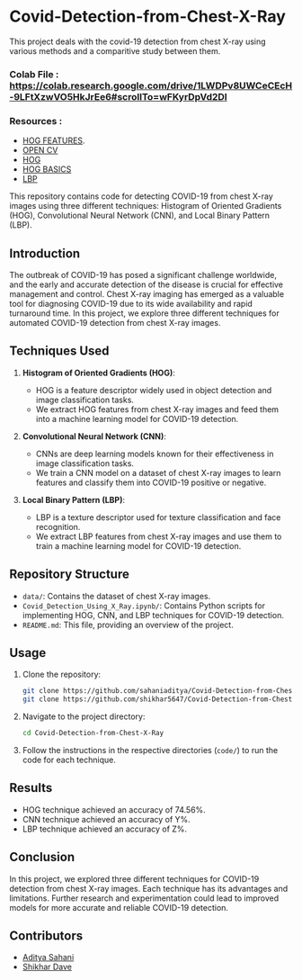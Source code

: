 # Covid-Detection-from-Chest-X-Ray

This project deals with the covid-19 detection from chest X-ray using various methods and a comparitive study between them.

### Colab File : https://colab.research.google.com/drive/1LWDPv8UWCeCEcH-9LFtXzwVO5HkJrEe6#scrollTo=wFKyrDpVd2DI
### Resources : 
- [HOG FEATURES](https://www.analyticsvidhya.com/blog/2019/09/feature-engineering-images-introduction-hog-feature-descriptor/#:~:text=HOG%2C%20or%20Histogram%20of%20Oriented,vision%20tasks%20for%20object%20detection).
- [OPEN CV](https://docs.opencv.org/3.4/d4/d1b/tutorial_histogram_equalization.html)
- [HOG](https://medium.com/@girishajmera/hog-histogram-of-oriented-gradients-an-amazing-feature-extraction-engine-for-medical-images-5a2203b47ccd#:~:text=HOG%20is%20a%20feature%20descriptor,local%20contrast%20in%20overlapping%20blocks.)
- [HOG BASICS](https://medium.com/analytics-vidhya/a-gentle-introduction-into-the-histogram-of-oriented-gradients-fdee9ed8f2aa)
- [LBP](https://towardsdatascience.com/the-power-of-local-binary-patterns-3134178af1c7)


This repository contains code for detecting COVID-19 from chest X-ray images using three different techniques: Histogram of Oriented Gradients (HOG), Convolutional Neural Network (CNN), and Local Binary Pattern (LBP).

## Introduction

The outbreak of COVID-19 has posed a significant challenge worldwide, and the early and accurate detection of the disease is crucial for effective management and control. Chest X-ray imaging has emerged as a valuable tool for diagnosing COVID-19 due to its wide availability and rapid turnaround time. In this project, we explore three different techniques for automated COVID-19 detection from chest X-ray images.

## Techniques Used

1. **Histogram of Oriented Gradients (HOG)**:
    - HOG is a feature descriptor widely used in object detection and image classification tasks.
    - We extract HOG features from chest X-ray images and feed them into a machine learning model for COVID-19 detection.

2. **Convolutional Neural Network (CNN)**:
    - CNNs are deep learning models known for their effectiveness in image classification tasks.
    - We train a CNN model on a dataset of chest X-ray images to learn features and classify them into COVID-19 positive or negative.

3. **Local Binary Pattern (LBP)**:
    - LBP is a texture descriptor used for texture classification and face recognition.
    - We extract LBP features from chest X-ray images and use them to train a machine learning model for COVID-19 detection.

## Repository Structure

- `data/`: Contains the dataset of chest X-ray images.
- `Covid_Detection_Using_X_Ray.ipynb/`: Contains Python scripts for implementing HOG, CNN, and LBP techniques for COVID-19 detection.
- `README.md`: This file, providing an overview of the project.

## Usage

1. Clone the repository:

    ```bash
    git clone https://github.com/sahaniaditya/Covid-Detection-from-Chest-X-Ray.git
    git clone https://github.com/shikhar5647/Covid-Detection-from-Chest-X-Ray.git
    ```

2. Navigate to the project directory:

    ```bash
    cd Covid-Detection-from-Chest-X-Ray
    ```

3. Follow the instructions in the respective directories (`code/`) to run the code for each technique.

## Results

- HOG technique achieved an accuracy of 74.56%.
- CNN technique achieved an accuracy of Y%.
- LBP technique achieved an accuracy of Z%.

## Conclusion

In this project, we explored three different techniques for COVID-19 detection from chest X-ray images. Each technique has its advantages and limitations. Further research and experimentation could lead to improved models for more accurate and reliable COVID-19 detection.

## Contributors

- [Aditya Sahani](https://github.com/sahaniaditya)
- [Shikhar Dave](https://github.com/shikhar5647)
         
